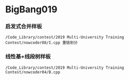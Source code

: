# BigBang019

### 启发式合并样板
    /Code_Library/contest/2019 Multi-University Training Contest/nowcoder08/I.cpp 重链剖分

### 线性基+线段树样板
    /Code_Library/contest/2019 Multi-University Training Contest/nowcoder04/B.cpp
    
